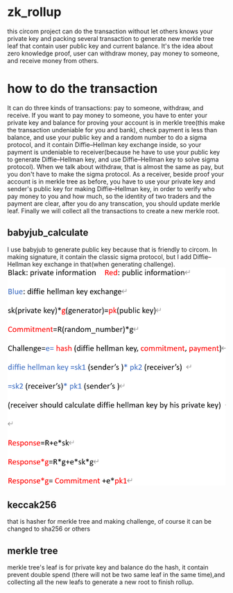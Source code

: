 # zk_rollup
this circom project can do the transaction without let others knows your private key and packing several transaction to generate new merkle tree leaf that contain user public key and current balance. It's the idea about zero knowledge proof, user can withdraw money, pay money to someone, and receive money from others.

# how to do the transaction
It can do three kinds of transactions: pay to someone, withdraw, and receive. If you want to pay money to someone, you have to enter your private key and balance for proving your account is in merkle tree(this make the transaction undeniable for you and bank), check payment is less than balance, and use your public key and a random number to do a sigma protocol, and it contain Diffie–Hellman key exchange inside, so your payment is undeniable to receiver(because he have to use your public key to generate Diffie–Hellman key, and use Diffie–Hellman key to solve sigma protocol). When we talk about withdraw, that is almost the same as pay, but you don't have to make the sigma protocol. As a receiver, beside proof your account is in merkle tree as before, you have to use your private key and sender's public key for making Diffie–Hellman key, in order to verify who pay money to you and how much, so the identity of two traders and the payment are clear, after you do any transcation, you should update merkle leaf. 
Finally we will collect all the transactions to create a new merkle root.

## babyjub_calculate
I use babyjub to generate public key because that is friendly to circom. In making signature, it contain the classic sigma protocol, but I add Diffie–Hellman key exchange in that(when generating challenge). 
<img src="instructions.png" alt="png">

## keccak256 
that is hasher for merkle tree and making challenge, of course it can be changed to sha256 or others

## merkle tree 
merkle tree's leaf is for private key and balance do the hash, it contain prevent double spend (there will not be two same leaf in the same time),and collecting all the new leafs to generate a new root to finish rollup.

